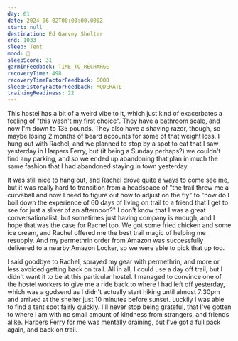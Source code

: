 ```yaml
---
day: 61
date: 2024-06-02T00:00:00.000Z
start: null
destination: Ed Garvey Shelter
end: 1033
sleep: Tent
mood: 🙂
sleepScore: 31
garminFeedback: TIME_TO_RECHARGE
recoveryTime: 498
recoveryTimeFactorFeedback: GOOD
sleepHistoryFactorFeedback: MODERATE
trainingReadiness: 22
---
```

This hostel has a bit of a weird vibe to it, which just kind of exacerbates a feeling of "this wasn't my first choice". They have a bathroom scale, and now I'm down to 135 pounds. They also have a shaving razor, though, so maybe losing 2 months of beard accounts for some of that weight loss. I hung out with Rachel, and we planned to stop by a spot to eat that I saw yesterday in Harpers Ferry, but (it being a Sunday perhaps?) we couldn't find any parking, and so we ended up abandoning that plan in much the same fashion that I had abandoned staying in town yesterday.

It was still nice to hang out, and Rachel drove quite a ways to come see me, but it was really hard to transition from a headspace of "the trail threw me a curveball and now I need to figure out how to adjust on the fly" to "how do I boil down the experience of 60 days of living on trail to a friend that I get to see for just a sliver of an afternoon?" I don't know that I was a great conversationalist, but sometimes just having company is enough, and I hope that was the case for Rachel too. We got some fried chicken and some ice cream, and Rachel offered me the best trail magic of helping me resupply. And my permethrin order from Amazon was successfully delivered to a nearby Amazon Locker, so we were able to pick that up too.

I said goodbye to Rachel, sprayed my gear with permethrin, and more or less avoided getting back on trail. All in all, I could use a day off trail, but I didn't want it to be at this particular hostel. I managed to convince one of the hostel workers to give me a ride back to where I had left off yesterday, which was a godsend as I didn't actually start hiking until almost 7:30pm and arrived at the shelter just 10 minutes before sunset. Luckily I was able to find a tent spot fairly quickly. I'll never stop being grateful, that I've gotten to where I am with no small amount of kindness from strangers, and friends alike. Harpers Ferry for me was mentally draining, but I've got a full pack again, and back on trail.
